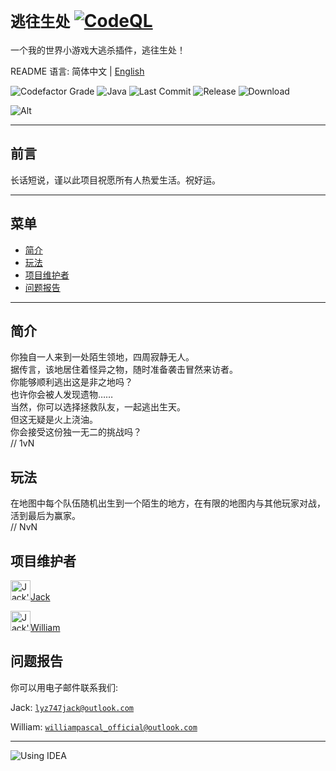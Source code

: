 # `逃往生处` [![CodeQL](https://github.com/imJack6/RunForYourLife/actions/workflows/codeql.yml/badge.svg)](https://github.com/imJack6/RunForYourLife/actions/workflows/codeql.yml)
一个我的世界小游戏大逃杀插件，逃往生处！

README 语言: 简体中文 | [English](README.md)

![Codefactor Grade](https://img.shields.io/codefactor/grade/github/imjack6/runforyourlife?logo=codefactor&style=for-the-badge)
![Java](https://img.shields.io/badge/Java-ED8B00?style=for-the-badge&logo=openjdk&logoColor=white)
![Last Commit](https://img.shields.io/github/last-commit/imJack6/RunForYourLife.svg)
![Release](https://img.shields.io/github/downloads/imJack6/RunForYourLife/total.svg)
![Download](https://img.shields.io/github/downloads/imJack6/RunForYourLife/total.svg)

![Alt](https://repobeats.axiom.co/api/embed/af6bc5ba5f4964d8aa38e7aa07994c8c0c25c8b7.svg)

--------------------------
## 前言
长话短说，谨以此项目祝愿所有人热爱生活。祝好运。  

--------------------------
## 菜单
- [简介](#简介)
- [玩法](#玩法)
- [项目维护者](#项目维护者)
- [问题报告](#问题报告)

--------------------------
## 简介
你独自一人来到一处陌生领地，四周寂静无人。  
据传言，该地居住着怪异之物，随时准备袭击冒然来访者。  
你能够顺利逃出这是非之地吗？  
也许你会被人发现遗物……  
当然，你可以选择拯救队友，一起逃出生天。  
但这无疑是火上浇油。  
你会接受这份独一无二的挑战吗？  
// 1vN

## 玩法
在地图中每个队伍随机出生到一个陌生的地方，在有限的地图内与其他玩家对战，活到最后为赢家。  
// NvN

## 项目维护者
<img src="https://avatars.githubusercontent.com/u/58357771?v=4" alt="Jack's Avatar" width="32" height="32" />[Jack](https://github.com/imJack6)

<img src="https://avatars.githubusercontent.com/u/100808920?v=4" alt="Jack's Avatar" width="32" height="32" />[William](https://github.com/WilliamPascal)

## 问题报告
你可以用电子邮件联系我们:  

Jack: [`lyz747jack@outlook.com`](mailto:lyz747jack@outlook.com)

William: [`williampascal_official@outlook.com`](mailto:williampascal_official@outlook.com)

--------------------------
![Using IDEA](https://img.shields.io/badge/%E4%BD%BF%E7%94%A8_IntelliJ_IDEA-000000.svg?style=for-the-badge&logo=intellij-idea&logoColor=white)
